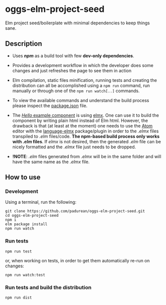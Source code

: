 # oggs-elm-project-seed

Elm project seed/boilerplate with minimal dependencies to keep things sane.

## Description

- Uses _**npm**_ as a build tool with few **dev-only dependencies**.

- Provides a development workflow in which the developer does some changes and just refreshes the page to see them in action

- Elm compilation, static files minification, running tests and creating the distribution can all be accomplished using a `npm run` command, run manually or through one of the `npm run watch[..]` commands.

- To view the available commands and understand the build process please inspect the [package.json](https://github.com/padurean/oggs-elm-project-seed/blob/master/package.json)
file.

- The [_Hello_ example component](https://github.com/padurean/oggs-elm-project-seed/tree/master/src/components) is using [elmx](https://github.com/pzavolinsky/elmx). One can use it to build the component by writing plain html instead of Elm html.
However, the drawback is that (at least at the moment) one needs to use the [Atom](https://atom.io/) editor with the [language-elmx](https://atom.io/packages/language-elmx) package/plugin in order to the _.elmx_ files transpiled to _.elm_ files/code. **The npm-based build process only works with _.elm_ files**. If _elmx_ is not desired, then the generated _.elm_ file can be nicely formatted and the _.elmx_ file just needs to be dropped.

- **!NOTE**: _.elm_ files generated from _.elmx_ will be in the same folder and will have the same name as the _.elmx_ file.

## How to use

### Development

Using a terminal, run the following:

```
git clone https://github.com/padurean/oggs-elm-project-seed.git
cd oggs-elm-project-seed
npm i
elm package install
npm run watch
```

### Run tests

```
npm run test
```

or, when working on tests, in order to get them automatically re-run on changes:

```
npm run watch:test
```

### Run tests and build the distribution

```
npm run dist
```

